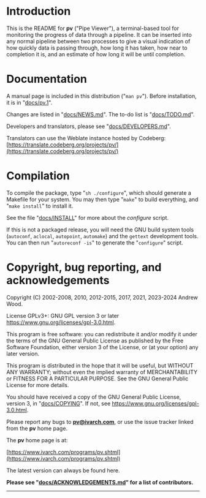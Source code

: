 # Introduction

This is the README for **pv** ("Pipe Viewer"), a terminal-based tool for
monitoring the progress of data through a pipeline.  It can be inserted into
any normal pipeline between two processes to give a visual indication of how
quickly data is passing through, how long it has taken, how near to
completion it is, and an estimate of how long it will be until completion.


# Documentation

A manual page is included in this distribution ("`man pv`").  Before
installation, it is in "[docs/pv.1](./docs/pv.1.md)".

Changes are listed in "[docs/NEWS.md](./docs/NEWS.md)".  The to-do list is "[docs/TODO.md](./docs/TODO.md)".

Developers and translators, please see "[docs/DEVELOPERS.md](./docs/DEVELOPERS.md)".

Translators can use the Weblate instance hosted by Codeberg:
[https://translate.codeberg.org/projects/pv/](https://translate.codeberg.org/projects/pv/)


# Compilation

To compile the package, type "`sh ./configure`", which should generate a
Makefile for your system.  You may then type "`make`" to build everything,
and "`make install`" to install it.

See the file "[docs/INSTALL](./docs/INSTALL)" for more about the _configure_ script.

If this is not a packaged release, you will need the GNU build system tools
(`autoconf`, `aclocal`, `autopoint`, `automake`) and the `gettext`
development tools.  You can then run "`autoreconf -is`" to generate the
"`configure`" script.


# Copyright, bug reporting, and acknowledgements

Copyright (C) 2002-2008, 2010, 2012-2015, 2017, 2021, 2023-2024 Andrew Wood.

License GPLv3+: GNU GPL version 3 or later <https://www.gnu.org/licenses/gpl-3.0.html>.

This program is free software: you can redistribute it and/or modify it
under the terms of the GNU General Public License as published by the Free
Software Foundation, either version 3 of the License, or (at your option)
any later version.

This program is distributed in the hope that it will be useful, but WITHOUT
ANY WARRANTY; without even the implied warranty of MERCHANTABILITY or
FITNESS FOR A PARTICULAR PURPOSE.  See the GNU General Public License for
more details.

You should have received a copy of the GNU General Public License, version
3, in "[docs/COPYING](./docs/COPYING)".  If not, see
<https://www.gnu.org/licenses/gpl-3.0.html>.

Please report any bugs to **pv@ivarch.com**, or use the issue tracker linked
from the **pv** home page.

The **pv** home page is at:

[https://www.ivarch.com/programs/pv.shtml](https://www.ivarch.com/programs/pv.shtml)

The latest version can always be found here.

**Please see "[docs/ACKNOWLEDGEMENTS.md](./docs/ACKNOWLEDGEMENTS.md)" for a list of contributors.**

---
